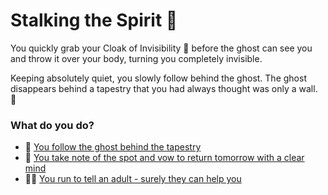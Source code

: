 # Stalking the Spirit 😬

You quickly grab your Cloak of Invisibility 🫥 before the ghost can see you and throw it over your body, turning you completely invisible. 

Keeping absolutely quiet, you slowly follow behind the ghost. The ghost disappears behind a tapestry that you had always thought was only a wall. 🧱

### What do you do?

- 🤔 [You follow the ghost behind the tapestry](./scene4.md)
- 📝 [You take note of the spot and vow to return tomorrow with a clear mind](./scene7.md)
- 🏃‍♂️ [You run to tell an adult - surely they can help you](./scene6.md)